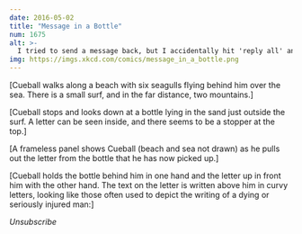```yaml
---
date: 2016-05-02
title: "Message in a Bottle"
num: 1675
alt: >-
  I tried to send a message back, but I accidentally hit 'reply all' and now the ocean is clogged with message bottles.
img: https://imgs.xkcd.com/comics/message_in_a_bottle.png
---
```

[Cueball walks along a beach with six seagulls flying behind him over the sea. There is a small surf, and in the far distance, two mountains.]

[Cueball stops and looks down at a bottle lying in the sand just outside the surf. A letter can be seen inside, and there seems to be a stopper at the top.]

[A frameless panel shows Cueball (beach and sea not drawn) as he pulls out the letter from the bottle that he has now picked up.]

[Cueball holds the bottle behind him in one hand and the letter up in front him with the other hand. The text on the letter is written above him in curvy letters, looking like those often used to depict the writing of a dying or seriously injured man:]

*Unsubscribe*